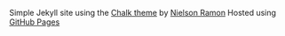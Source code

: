 Simple Jekyll site using the [Chalk theme](https://github.com/nielsenramon/chalk) by [Nielson Ramon](https://github.com/nielsenramon) Hosted using [GitHub Pages](https://pages.github.com/)
